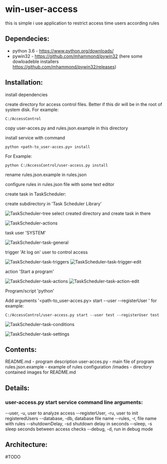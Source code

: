 # win-user-access

this is simple i use application to restrict access time users according rules


## Dependecies:
- python 3.6 - https://www.python.org/downloads/
- pywin32 - https://github.com/mhammond/pywin32 (here some dowloadeble installers https://github.com/mhammond/pywin32/releases)

## Installation:

install dependencies


create directory for access control files. Better if this dir will be in the root of system disk.
For example:
```
C:/AccessControl
```

copy user-acces.py and rules.json.example in this directory


install service with command
```
python <path-to_user-acces.py> install
```
For Example:
```
python C:/AccessControl/user-access.py install
```
rename rules.json.example in rules.json

configure rules in rules.json file with some text editor

create task in TaskScheduler:

create subdirectory in 'Task Scheduler Library'

![TaskScheduler-tree](https://github.com/lexatnet/win-user-access/blob/master/images/TaskScheduler-tree.PNG)
 select created directory and create task in there

![TaskScheduler-actions](https://github.com/lexatnet/win-user-access/blob/master/images/TaskScheduler-actions.PNG)

task user 'SYSTEM'

![TaskScheduler-task-general](https://github.com/lexatnet/win-user-access/blob/master/images/TaskScheduler-task-general.PNG)

trigger 'At log on' user to control access


![TaskScheduler-task-triggers](https://github.com/lexatnet/win-user-access/blob/master/images/TaskScheduler-task-triggers.PNG)
![TaskScheduler-task-trigger-edit](https://github.com/lexatnet/win-user-access/blob/master/images/TaskScheduler-task-trigger-edit.PNG)


action 'Start a program'

![TaskScheduler-task-actions](https://github.com/lexatnet/win-user-access/blob/master/images/TaskScheduler-task-actions.PNG)
![TaskScheduler-task-action-edit](https://github.com/lexatnet/win-user-access/blob/master/images/TaskScheduler-task-action-edit.PNG)

Program/script 'python'

Add arguments '<path-to_user-acces.py> start --user <user-name-of-user-to-control> --registerUser <user-name-of-user-to-control>'
for example:
```
C:/AccessControl/user-access.py start --user test --registerUser test
```


![TaskScheduler-task-conditions](https://github.com/lexatnet/win-user-access/blob/master/images/TaskScheduler-task-conditions.PNG)


![TaskScheduler-task-settings](https://github.com/lexatnet/win-user-access/blob/master/images/TaskScheduler-task-settings.PNG)


## Contents:

README.md - program description
user-acces.py - main file of program
rules.json.example - example of rules configuration
/imades - directory contained images for README.md


## Details:

### user-access.py start service command line arguments:

--user, -u, user to analyze access
--registerUser, -ru, user to init registeredUsers
--database, -db, database file name
--rules, -r, file name with rules
--shutdownDelay, -sd shutdown delay in seconds
--sleep, -s sleep seconds between access checks
--debug, -d, run in debug mode

## Architecture:

#TODO
